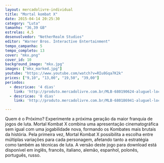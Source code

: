 ```yaml
---
layout: mercadolivre-individual
title: "Mortal kombat X"
date: 2015-04-14 20:25:30
category: "Luta"
tamanho: "36,39 GB"
estrelas: 4,5
desenvolvedor: "NetherRealm Studios"
editor: "Warner Bros. Interactive Entertainment"
tempo_campanha: 5
tempo_completo: 13
cover: "mkx.png"
cover_id: 10
background_image: "mkx.jpg"
images: ["mkx_marked.jpg"]
youtube: "https://www.youtube.com/watch?v=RIu8Gqa7K2k"
prices: ["9,10", "13,00", "19,50", "39,00"]
periodos:
  - descricao: '4 dias'
    link: 'http://produto.mercadolivre.com.br/MLB-680190624-aluguel-locaco-de-jogos-xbox-one-midia-digital-_JM'
  - descricao: '8 dias'
    link: 'http://produto.mercadolivre.com.br/MLB-680186941-aluguel-locaco-de-jogos-xbox-one-midia-digital-_JM'

---
```


Quem é o Próximo? Experimente a próxima geração da maior franquia de jogos de luta. Mortal Kombat X combina uma apresentação cinematográfica sem igual com uma jogabilidade nova, formando os Kombates mais brutais da história. Pela primeira vez, Mortal Kombat X possibilita a escolha entre múltiplas variações para cada personagem, afetando tanto a estratégia como também as técnicas de luta. A versão deste jogo para download está disponível em inglês, francês, italiano, alemão, espanhol, polonês, português, russo.
